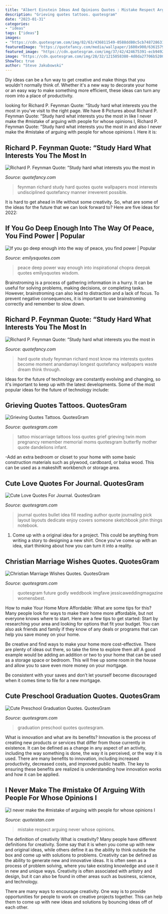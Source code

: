 ```yaml
---
title: "Albert Einstein Ideas And Opinions Quotes : Mistake Respect Arguing Never Whose Opinions"
description: "Grieving quotes tattoos. quotesgram"
date: "2023-01-31"
categories:
- "ideas"
tags: ["ideas"]
images:
- "https://cdn.quotesgram.com/img/82/63/436811549-0588dd80c5cb7487286311f35b1b26ca.jpg"
featuredImage: "https://quotefancy.com/media/wallpaper/1600x900/6361579-Richard-P-Feynman-Quote-Study-hard-what-interests-you-the-most-in.jpg"
featured_image: "https://cdn.quotesgram.com/img/37/42/424675391-ecb949242380c1ad8f1c7f2c15431bd0.jpg"
image: "https://cdn.quotesgram.com/img/28/32/1215058380-4d0da27706b520040b2ec7355c70b8d2.jpg"
ShowToc: true
author: "Steve Jakubowski"
---
```



Diy ideas can be a fun way to get creative and make things that you wouldn't normally think of. Whether it's a new way to decorate your home or an easy way to make something more efficient, these ideas can turn any room into a place of productivity.

	

		
looking for Richard P. Feynman Quote: “Study hard what interests you the most in you've visit to the right page. We have 8 Pictures about Richard P. Feynman Quote: “Study hard what interests you the most in like I never make the #mistake of arguing with people for whose opinions I, Richard P. Feynman Quote: “Study hard what interests you the most in and also I never make the #mistake of arguing with people for whose opinions I. Here it is:
		
    
## Richard P. Feynman Quote: “Study Hard What Interests You The Most In

<img loading=lazy src="https://quotefancy.com/media/wallpaper/3840x2160/6361588-Richard-P-Feynman-Quote-Study-hard-what-interests-you-the-most-in.jpg" onerror="this.onerror=null;this.src='https://tse1.mm.bing.net/th?id=OIP.BkMrJDr30s1NruDLLgzsWQHaEK&amp;pid=15.1';" alt="Richard P. Feynman Quote: “Study hard what interests you the most in">

_Source: quotefancy.com_

>feynman richard study hard quotes quote wallpapers most interests undisciplined quotefancy manner irreverent possible. 

	

It is hard to get ahead in life without some creativity. So, what are some of the ideas for the future that we can look forward to? Here are five ideas for 2022: 

    
## If You Go Deep Enough Into The Way Of Peace, You Find Power | Popular

<img loading=lazy src="http://emilysquotes.com/wp-content/uploads/2014/05/EmilysQuotes.Com-wisdom-inspirational-peace-power-great-Deepak-Chopra.jpg" onerror="this.onerror=null;this.src='https://tse3.mm.bing.net/th?id=OIP.IW5WFO3rjnpsrwomguQLlgHaKZ&amp;pid=15.1';" alt="If you go deep enough into the way of peace, you find power | Popular">

_Source: emilysquotes.com_

>peace deep power way enough into inspirational chopra deepak quotes emilysquotes wisdom. 

	

Brainstroming is a process of gathering information in a hurry. It can be useful for solving problems, making decisions, or completing tasks. However, brainstroming can also lead to distraction and a lack of focus. To prevent negative consequences, it is important to use brainstroming correctly and remember to slow down.

    
## Richard P. Feynman Quote: “Study Hard What Interests You The Most In

<img loading=lazy src="https://quotefancy.com/media/wallpaper/1600x900/6361579-Richard-P-Feynman-Quote-Study-hard-what-interests-you-the-most-in.jpg" onerror="this.onerror=null;this.src='https://tse1.mm.bing.net/th?id=OIP.yMiwv2S5pf1J2P4Ec9xe6AHaEK&amp;pid=15.1';" alt="Richard P. Feynman Quote: “Study hard what interests you the most in">

_Source: quotefancy.com_

>hard quote study feynman richard most know ma interests quotes become moment anandamayi longest quotefancy wallpapers waste dream think through. 

	

Ideas for the future of technology are constantly evolving and changing, so it's important to keep up with the latest developments. Some of the most popular ideas for the future of technology include: 

    
## Grieving Quotes Tattoos. QuotesGram

<img loading=lazy src="https://cdn.quotesgram.com/img/37/42/424675391-ecb949242380c1ad8f1c7f2c15431bd0.jpg" onerror="this.onerror=null;this.src='https://tse3.mm.bing.net/th?id=OIP.47eJgDVU0p-F9gvKqF3jzAHaLH&amp;pid=15.1';" alt="Grieving Quotes Tattoos. QuotesGram">

_Source: quotesgram.com_

>tattoo miscarriage tattoos loss quotes grief grieving twin mom pregnancy remember memorial moms quotesgram butterfly mother quote dandelions infant. 

	

-Add an extra bedroom or closet to your home with some basic construction materials such as plywood, cardboard, or balsa wood. This can be used as a makeshift workbench or storage area. 

    
## Cute Love Quotes For Journal. QuotesGram

<img loading=lazy src="https://cdn.quotesgram.com/img/82/63/436811549-0588dd80c5cb7487286311f35b1b26ca.jpg" onerror="this.onerror=null;this.src='https://tse3.mm.bing.net/th?id=OIP.VRrIUxpKfuB_6PbGzbL8cQHaJ6&amp;pid=15.1';" alt="Cute Love Quotes For Journal. QuotesGram">

_Source: quotesgram.com_

>journal quotes bullet idea fill reading author quote journaling pick layout layouts dedicate enjoy covers someone sketchbook john things notebook. 

	

1. Come up with a original idea for a project. This could be anything from writing a story to designing a new shirt. Once you've come up with an idea, start thinking about how you can turn it into a reality. 

    
## Christian Marriage Wishes Quotes. QuotesGram

<img loading=lazy src="https://cdn.quotesgram.com/small/17/55/1566313132-42f97821a4f88562916cc558512f9bb5.jpg" onerror="this.onerror=null;this.src='https://tse4.mm.bing.net/th?id=OIP.Rvp4snY7MhM_-Y29SsYMzQAAAA&amp;pid=15.1';" alt="Christian Marriage Wishes Quotes. QuotesGram">

_Source: quotesgram.com_

>quotesgram future godly weddbook imgfave jessicaweddingmagazine womensbest. 

	

How to make Your Home More Affordable: What are some tips for this?
Many people look for ways to make their home more affordable, but not everyone knows where to start. Here are a few tips to get started:
Start by researching your area and looking for options that fit your budget. You can also ask friends and family if they know of any deals or programs that can help you save money on your home.

Be creative and find ways to make your home more cost-effective. There are plenty of ideas out there, so take the time to explore them all! A good example would be adding an addition or two to your home that can be used as a storage space or bedroom. This will free up some room in the house and allow you to save even more money on your mortgage.

Be consistent with your saves and don’t let yourself become discouraged when it comes time to file for a new mortgage.

    
## Cute Preschool Graduation Quotes. QuotesGram

<img loading=lazy src="https://cdn.quotesgram.com/img/28/32/1215058380-4d0da27706b520040b2ec7355c70b8d2.jpg" onerror="this.onerror=null;this.src='https://tse4.mm.bing.net/th?id=OIP.TQ2idwa1IAQLLsc1XHC40gHaJ4&amp;pid=15.1';" alt="Cute Preschool Graduation Quotes. QuotesGram">

_Source: quotesgram.com_

>graduation preschool quotes quotesgram. 

	

What is innovation and what are its benefits?
Innovation is the process of creating new products or services that differ from those currently in existence. It can be defined as a change in any aspect of an activity, including the way something is done, the way it is perceived, or the way it is used. 
There are many benefits to innovation, including increased productivity, decreased costs, and improved public health. The key to ensuring these benefits are realized is understanding how innovation works and how it can be applied.

    
## I Never Make The #mistake Of Arguing With People For Whose Opinions I

<img loading=lazy src="http://1.bp.blogspot.com/-jqyhtI1bE9U/VTaT1IT4iuI/AAAAAAAACzs/wAOa7rcXI20/s1600/I%2Bnever%2Bmake%2Bthe%2Bmistake%2Bof%2Barguing%2Bwith%2Bpeople%2Bfor%2Bwhose%2Bopinions%2BI%2Bhave%2Bno%2Brespect..jpg" onerror="this.onerror=null;this.src='https://tse2.mm.bing.net/th?id=OIP.8vekjPL1u75pXJVdc-J8hAHaLH&amp;pid=15.1';" alt="I never make the #mistake of arguing with people for whose opinions I">

_Source: quoteistan.com_

>mistake respect arguing never whose opinions. 

	

The definition of creativity
What is creativity? Many people have different definitions for creativity. Some say that it is when you come up with new and original ideas, while others define it as the ability to think outside the box and come up with solutions to problems.
Creativity can be defined as the ability to generate new and innovative ideas. It is often seen as a process of problem solving, where you take existing knowledge and use it in new and unique ways. Creativity is often associated with artistry and design, but it can also be found in other areas such as business, science, and technology.

There are many ways to encourage creativity. One way is to provide opportunities for people to work on creative projects together. This can help them to come up with new ideas and solutions by bouncing ideas off of each other.


